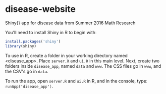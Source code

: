 # disease-website
Shiny{} app for disease data from Summer 2016 Math Research

You'll need to install Shiny in R to begin with: 

```R
install.packages('shiny')
library(shiny)
```

To use in R, create a folder in your working directory named <disease_app>. Place `server.R` and `ui.R` in this main level. Next, create two folders inside `disease_app`, named `data` and `www`. The CSS files go in `www`, and the CSV's go in `data`. 

To run the app, open `server.R` and `ui.R` in R, and in the console, type: `runApp('disease_app')`. 
